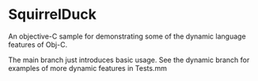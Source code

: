 # SquirrelDuck
An objective-C sample for demonstrating some of the dynamic language features of Obj-C.

The main branch just introduces basic usage.
See the dynamic branch for examples of more dynamic features in Tests.mm
